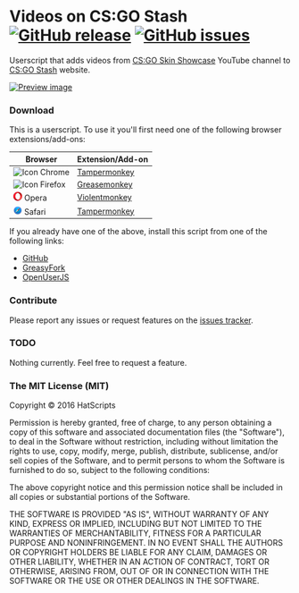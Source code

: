 # Videos on CS:GO Stash [![GitHub release](https://img.shields.io/github/release/HatScripts/VideosOnCSGOStash.svg?style=flat-square)](https://github.com/HatScripts/VideosOnCSGOStash/releases/latest) [![GitHub issues](https://img.shields.io/github/issues/HatScripts/VideosOnCSGOStash.svg?style=flat-square)](https://github.com/HatScripts/VideosOnCSGOStash/issues)

Userscript that adds videos from [CS:GO Skin Showcase](https://www.youtube.com/user/ffffinal) YouTube channel to [CS:GO Stash](csgostash.com) website.

[![Preview image](http://i.imgur.com/3BX5QcI.gif)](http://i.imgur.com/3BX5QcI.gifv)

### Download
This is a userscript. To use it you'll first need one of the following browser extensions/add-ons:

Browser | Extension/Add-on
--------|----------------
![Icon](https://raw.githubusercontent.com/alrra/browser-logos/master/chrome-android/chrome-android_16x16.png) Chrome  | [Tampermonkey](https://chrome.google.com/webstore/detail/tampermonkey/dhdgffkkebhmkfjojejmpbldmpobfkfo)
![Icon](https://raw.githubusercontent.com/alrra/browser-logos/master/firefox/firefox_16x16.png) Firefox | [Greasemonkey](https://addons.mozilla.org/firefox/addon/greasemonkey/)
![Icon](https://raw.githubusercontent.com/alrra/browser-logos/master/opera/opera_16x16.png) Opera   | [Violentmonkey](https://addons.opera.com/en/extensions/details/violent-monkey/)
![Icon](https://raw.githubusercontent.com/alrra/browser-logos/master/safari/safari_16x16.png) Safari | [Tampermonkey](https://safari.tampermonkey.net/tampermonkey.safariextz)

If you already have one of the above, install this script from one of the following links:
* [GitHub](https://github.com/HatScripts/VideosOnCSGOStash/raw/master/videos-on-csgo-stash.user.js)
* [GreasyFork](https://greasyfork.org/scripts/16668-videos-on-cs-go-stash/code/Videos%20on%20CS:GO%20Stash.user.js)
* [OpenUserJS](https://openuserjs.org/install/HatScripts/Videos_on_CSGO_Stash.user.js)

### Contribute
Please report any issues or request features on the [issues tracker](https://github.com/HatScripts/VideosOnCSGOStash/issues).

### TODO
Nothing currently. Feel free to request a feature.

### The MIT License (MIT)

Copyright © 2016 HatScripts

Permission is hereby granted, free of charge, to any person
obtaining a copy of this software and associated documentation
files (the "Software"), to deal in the Software without
restriction, including without limitation the rights to use,
copy, modify, merge, publish, distribute, sublicense, and/or sell
copies of the Software, and to permit persons to whom the
Software is furnished to do so, subject to the following
conditions:

The above copyright notice and this permission notice shall be
included in all copies or substantial portions of the Software.

THE SOFTWARE IS PROVIDED "AS IS", WITHOUT WARRANTY OF ANY KIND,
EXPRESS OR IMPLIED, INCLUDING BUT NOT LIMITED TO THE WARRANTIES
OF MERCHANTABILITY, FITNESS FOR A PARTICULAR PURPOSE AND
NONINFRINGEMENT. IN NO EVENT SHALL THE AUTHORS OR COPYRIGHT
HOLDERS BE LIABLE FOR ANY CLAIM, DAMAGES OR OTHER LIABILITY,
WHETHER IN AN ACTION OF CONTRACT, TORT OR OTHERWISE, ARISING
FROM, OUT OF OR IN CONNECTION WITH THE SOFTWARE OR THE USE OR
OTHER DEALINGS IN THE SOFTWARE.
